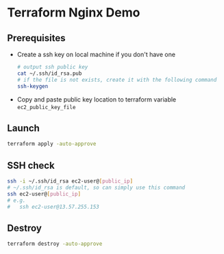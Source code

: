# Terraform Nginx Demo

## Prerequisites
<!-- - Create EC2 key pair on AWS console
- Move private key `.pem` to `~/.ssh/`
- Configure file name in variables `ec2_key_pair_name` (without file extension)
- Modify permissions
  ```sh
  cd ~/.ssh/
  chmod 400 [key_name].pem
  ``` -->
- Create a ssh key on local machine if you don't have one
  ```sh
  # output ssh public key
  cat ~/.ssh/id_rsa.pub
  # if the file is not exists, create it with the following command
  ssh-keygen
  ```
- Copy and paste public key location to terraform variable `ec2_public_key_file`

## Launch
```sh
terraform apply -auto-approve
```

## SSH check
```sh
ssh -i ~/.ssh/id_rsa ec2-user@[public_ip]
# ~/.ssh/id_rsa is default, so can simply use this command
ssh ec2-user@[public_ip]
# e.g.
#   ssh ec2-user@13.57.255.153
```

## Destroy
```sh
terraform destroy -auto-approve
```